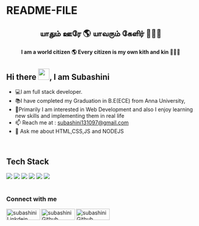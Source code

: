 # README-FILE
<h2 align="center">யாதும் ஊரே 🌎 யாவரும் கேளிர் 🧑‍🤝‍🧑</h2>
<h4 align="center">I am a world citizen 🌎 Every citizen is my own kith and kin 🧑‍🤝‍🧑</h4>

## Hi there <img src="https://github.com/TheDudeThatCode/TheDudeThatCode/blob/master/Assets/Hi.gif" height="30px" width="30px">, I am Subashini

- 💻I am full stack developer.
- 📚I have completed my Graduation in B.E(ECE) from Anna University,
- 🎇Primarily I am interested in Web Development and also I enjoy learning new skills and implementing them in real life
- 📫 Reach me at : <a href="mailto:subashini131097@gmail.com">subashini131097@gmail.com</a>
- 💬 Ask me about HTML,CSS,JS and NODEJS
<br/>

<h2>Tech Stack</h2>
<div>
    <img src="https://img.shields.io/badge/HTML-f7c5c5?style=for-the-badge&logo=html5">
    <img src="https://img.shields.io/badge/CSS3-f6f7c5?style=for-the-badge&logo=css3&logoColor=ffdc6b">
    <img src="https://img.shields.io/badge/JAVASCRIPT-e7d7a1?style=for-the-badge&logo=javascript">
    <img src="https://img.shields.io/badge/SASS-e7a1d8?style=for-the-badge&logo=sass">
    <img src="https://img.shields.io/badge/C++-a1e7a1?style=for-the-badge&logo=">
    <img src="https://img.shields.io/badge/MYSQL-a1e7de?style=for-the-badge&logo=mysql">
</div>
<br>
<h3>Connect with me</h3>
<div>
<a href="https://www.linkedin.com/in/suba-shini-5185aa235/">
  <img align="left" alt="subashini Linkdein" width="90px" height="30px" src="https://img.shields.io/badge/LinkedIn-0077B5?style=flat&logo=linkedin&logoColor=white" />
</a>

<a href="https://github.com/subashini1997">
  <img align="left" alt="subashini Github" width="90px" height="30px" src="https://img.shields.io/badge/GitHub-100000?style=flat&logo=github&logoColor=white" />
</a>

<a href="subashini131097@gmail.com">
  <img align="left" alt="subashini Github" width="90px" height="30px" src="https://img.shields.io/badge/GMAIL-ffb0a6?style=for-the-badge&logo=gmail" />
</a>

</div>


<br/>

&nbsp;

